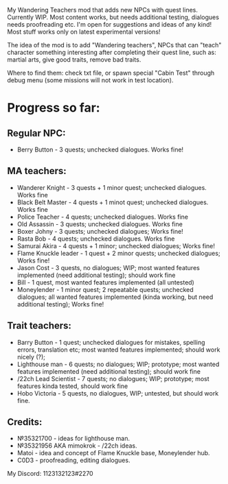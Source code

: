 My Wandering Teachers mod that adds new NPCs with quest lines. Currently WIP. Most content works, but needs additional testing, dialogues needs proofreading etc. I'm open for suggestions and ideas of any kind! Most stuff works only on latest experimental versions!

The idea of the mod is to add "Wandering teachers", NPCs that can "teach" character something interesting after completing their quest line, such as: martial arts, give good traits, remove bad traits.

Where to find them: check txt file, or spawn special "Cabin Test" through debug menu (some missions will not work in test location).

# Progress so far:

##  Regular NPC:
* Berry Button - 3 quests; unchecked dialogues. Works fine!
	
## MA teachers:
* Wanderer Knight - 3 quests + 1 minor quest; unchecked dialogues. Works fine
* Black Belt Master - 4 quests + 1 minot quest; unchecked dialogues. Works fine
* Police Teacher - 4 quests; unchecked dialogues. Works fine
* Old Assassin - 3 quests; unchecked dialogues. Works fine
* Boxer Johny - 3 quests; unchecked dialogues; Works fine!
* Rasta Bob - 4 quests; unchecked dialogues. Works fine
* Samurai Akira - 4 quests + 1 minor; unchecked dialogues; Works fine!
* Flame Knuckle leader - 1 quest + 2 minor quests; unchecked dialogues; Works fine!
* Jason Cost - 3 quests, no dialogues; WIP; most wanted features implemented (need additional testing); should work fine
* Bill - 1 quest, most wanted features implemented (all untested)
* Moneylender - 1 minor quest; 2 repeatable quests; unchecked dialogues; all wanted features implemented (kinda working, but need additional testing); Works fine!

## Trait teachers:
* Barry Button - 1 quest; unchecked dialogues for mistakes, spelling errors, translation etc; most wanted features implemented; should work nicely (?);
* Lighthouse man - 6 quests; no dialogues; WIP; prototype; most wanted features implemented (need additional testing); should work fine
* /22ch Lead Scientist - 7 quests; no dialogues; WIP; prototype; most features kinda tested, should work fine
* Hobo Victoria - 5 quests, no dialogues, WIP; untested, but should work fine.

## Credits:
* №35321700 - ideas for lighthouse man.
* №35321956 AKA mimokrok - /22ch ideas.
* Matoi - idea and concept of Flame Knuckle base, Moneylender hub.
* C0D3 - proofreading, editing dialogues.

My Discord: 1123132123#2270
